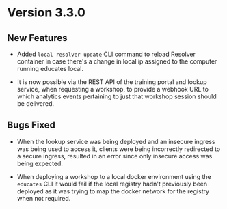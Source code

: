 Version 3.3.0
=============

New Features
------------

* Added `local resolver update` CLI command to reload Resolver container in 
  case there's a change in local ip assigned to the computer running educates
  local.

* It is now possible via the REST API of the training portal and lookup service,
  when requesting a workshop, to provide a webhook URL to which analytics events
  pertaining to just that workshop session should be delivered.

Bugs Fixed
----------

* When the lookup service was being deployed and an insecure ingress was being
  used to access it, clients were being incorrectly redirected to a secure
  ingress, resulted in an error since only insecure access was being expected.

* When deploying a workshop to a local docker environment using the `educates`
  CLI it would fail if the local registry hadn't previously been deployed as it
  was trying to map the docker network for the registry when not required.
